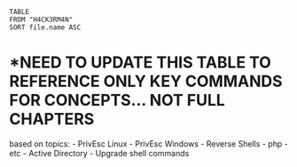 

```dataview
TABLE 
FROM "H4CK3RM4N"
SORT file.name ASC

```






# *NEED TO UPDATE THIS TABLE TO REFERENCE ONLY KEY COMMANDS FOR CONCEPTS... NOT FULL CHAPTERS


based on topics:
	- PrivEsc Linux
	- PrivEsc Windows
	- Reverse Shells
		- php
		- etc 
	- Active Directory
	- Upgrade shell commands
